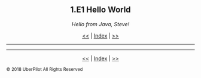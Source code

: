 <!-- Header -->
<h2 align='center'>1.E1 Hello World</h2>
<p align='center'><em>Hello from Java, Steve!</em></h2>
<p align='center'><a href='./review.md'><<</a> | <a href='../readme.md'>Index</a> | <a href='./addition.md'>>></a>

---

<!-- Content -->



<!-- Footer -->

---

<p align='center'><a href='./review.md'><<</a> | <a href='../readme.md'>Index</a> | <a href='./addition.md'>>></a>

<sub>© 2018 UberPilot All Rights Reserved</sub>
